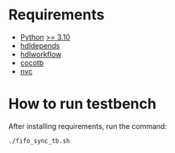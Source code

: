 # Requirements
* [Python](https://www.python.org/) [>= 3.10](https://www.python.org/downloads/release/python-31018/)
* [hdldepends](https://github.com/pevhall/hdldepends)
* [hdlworkflow](https://github.com/scottshuynh/hdlworkflow)
* [cocotb](https://docs.cocotb.org/en/development/index.html)
* [nvc](https://github.com/nickg/nvc)

# How to run testbench
After installing requirements, run the command:
```sh
./fifo_sync_tb.sh
```